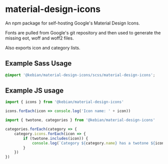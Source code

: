 # material-design-icons
An npm package for self-hosting Google's Material Design Icons.

Fonts are pulled from Google's git repository and then used to generate the missing eot, woff and woff2 files.

Also exports icon and category lists.

## Example Sass Usage
```scss
@import '@kebian/material-design-icons/scss/material-design-icons';
```

## Example JS usage
```javascript
import { icons } from '@kebian/material-design-icons'

icons.forEach(icon => console.log('Icon name: ' + icon))
```

```javascript
import { twotone, categories } from '@kebian/material-design-icons'

categories.forEach(category => {
    category.icons.forEach(icon => {
        if (twotone.includes(icon)) {
            console.log(`Category ${category.name} has a twotone ${icon} icon`)
        }
    })
})
```